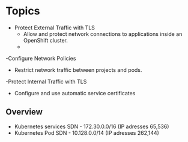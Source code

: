 # Topics

- Protect External Traffic with TLS
  - Allow and protect network connections to applications inside an OpenShift cluster.
  - 
-Configure Network Policies
  - Restrict network traffic between projects and pods.
    
-Protect Internal Traffic with TLS
  - Configure and use automatic service certificates

## Overview

- Kubernetes services SDN  - 172.30.0.0/16 (IP adresses 65,536)
- Kubernetes Pod SDN       - 10.128.0.0/14 (IP adresses 262,144)


